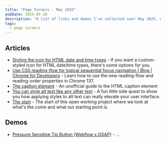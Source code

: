```yaml
---
title: "Page Turners - May 2025"
pubDate: 2025-05-28
description: "A list of links and demos I've collected over May 2025, with the intention of posting monthly"
tags:
  - page turners
---
```


## Articles
* [Styling the icon for HTML date and time types](https://cassidoo.co/post/input-type-date/) - If you want a custom-styled icon for HTML date/time types, there's some options for you.
* [Use CSS reading-flow for logical sequential focus navigation | Blog | Chrome for Developers](https://developer.chrome.com/blog/reading-flow) - Learn how to use the new reading-flow and reading-order properties in Chrome 137.
* [The caption element](https://heydonworks.com/article/the-caption-element/) - An unofficial guide to the HTML caption element
* [You can style alt text like any other text](https://piccalil.li/blog/you-can-style-alt-text-like-any-other-text/) - A fun little side quest to show you how applying styles to alt text can really elevate your user interface.
* [The start](https://piccalil.li/projects/course-brand-development/1/) - The start of this open working project where we look at what's the come and what our starting point is.

## Demos
* [Pressure Sensitive Tip Button [Webflow x GSAP]](https://codepen.io/jh3y/pen/GgJRXbL) - ...
